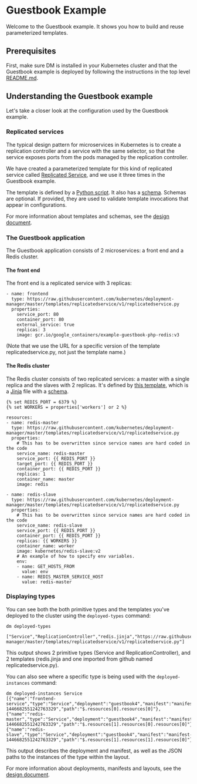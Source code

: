 # Guestbook Example

Welcome to the Guestbook example. It shows you how to build and reuse
parameterized templates.

## Prerequisites

First, make sure DM is installed in your Kubernetes cluster and that the
Guestbook example is deployed by following the instructions in the top level
[README.md](../../README.md).

## Understanding the Guestbook example

Let's take a closer look at the configuration used by the Guestbook example.

### Replicated services

The typical design pattern for microservices in Kubernetes is to create a
replication controller and a service with the same selector, so that the service
exposes ports from the pods managed by the replication controller.

We have created a parameterized template for this kind of replicated service 
called [Replicated Service](../../templates/replicatedservice/v1), and we use it
three times in the Guestbook example.

The template is defined by a
[Python script](../../templates/replicatedservice/v1/replicatedservice.py). It 
also has a [schema](../../templates/replicatedservice/v1/replicatedservice.py.schema).
Schemas are optional. If provided, they are used to validate template invocations
that appear in configurations.

For more information about templates and schemas, see the
[design document](../../docs/design/design.md#templates).

### The Guestbook application
The Guestbook application consists of 2 microservices: a front end and a Redis 
cluster.

#### The front end

The front end is a replicated service with 3 replicas:

```
- name: frontend
  type: https://raw.githubusercontent.com/kubernetes/deployment-manager/master/templates/replicatedservice/v1/replicatedservice.py
  properties:
    service_port: 80
    container_port: 80
    external_service: true
    replicas: 3
    image: gcr.io/google_containers/example-guestbook-php-redis:v3
```

(Note that we use the URL for a specific version of the template replicatedservice.py, 
not just the template name.)

#### The Redis cluster

The Redis cluster consists of two replicated services: a master with a single replica
and the slaves with 2 replicas. It's defined by [this template](../../templates/redis/v1/redis.jinja), 
which is a [Jinja](http://jinja.pocoo.org/) file with a [schema](../../templates/redis/v1/redis.jinja.schema).

```
{% set REDIS_PORT = 6379 %}
{% set WORKERS = properties['workers'] or 2 %}

resources:
- name: redis-master
  type: https://raw.githubusercontent.com/kubernetes/deployment-manager/master/templates/replicatedservice/v1/replicatedservice.py
  properties:
    # This has to be overwritten since service names are hard coded in the code
    service_name: redis-master
    service_port: {{ REDIS_PORT }}
    target_port: {{ REDIS_PORT }}
    container_port: {{ REDIS_PORT }}
    replicas: 1
    container_name: master
    image: redis

- name: redis-slave
  type: https://raw.githubusercontent.com/kubernetes/deployment-manager/master/templates/replicatedservice/v1/replicatedservice.py
  properties:
    # This has to be overwritten since service names are hard coded in the code
    service_name: redis-slave
    service_port: {{ REDIS_PORT }}
    container_port: {{ REDIS_PORT }}
    replicas: {{ WORKERS }}
    container_name: worker
    image: kubernetes/redis-slave:v2
    # An example of how to specify env variables.
    env:
    - name: GET_HOSTS_FROM
      value: env
    - name: REDIS_MASTER_SERVICE_HOST
      value: redis-master
```

### Displaying types

You can see both the both primitive types and the templates you've deployed to the
cluster using the `deployed-types` command:

```
dm deployed-types 

["Service","ReplicationController","redis.jinja","https://raw.githubusercontent.com/kubernetes/deployment-manager/master/templates/replicatedservice/v1/replicatedservice.py"]
```

This output shows 2 primitive types (Service and ReplicationController), and 2
templates (redis.jinja and one imported from github named replicatedservice.py).

You can also see where a specific type is being used with the `deployed-instances` command:

```
dm deployed-instances Service
[{"name":"frontend-service","type":"Service","deployment":"guestbook4","manifest":"manifest-1446682551242763329","path":"$.resources[0].resources[0]"},{"name":"redis-master","type":"Service","deployment":"guestbook4","manifest":"manifest-1446682551242763329","path":"$.resources[1].resources[0].resources[0]"},{"name":"redis-slave","type":"Service","deployment":"guestbook4","manifest":"manifest-1446682551242763329","path":"$.resources[1].resources[1].resources[0]"}]
```

This output describes the deployment and manifest, as well as the JSON paths to
the instances of the type within the layout.

For more information about deployments, manifests and layouts, see the
[design document](../../docs/design/design.md#api-model).


